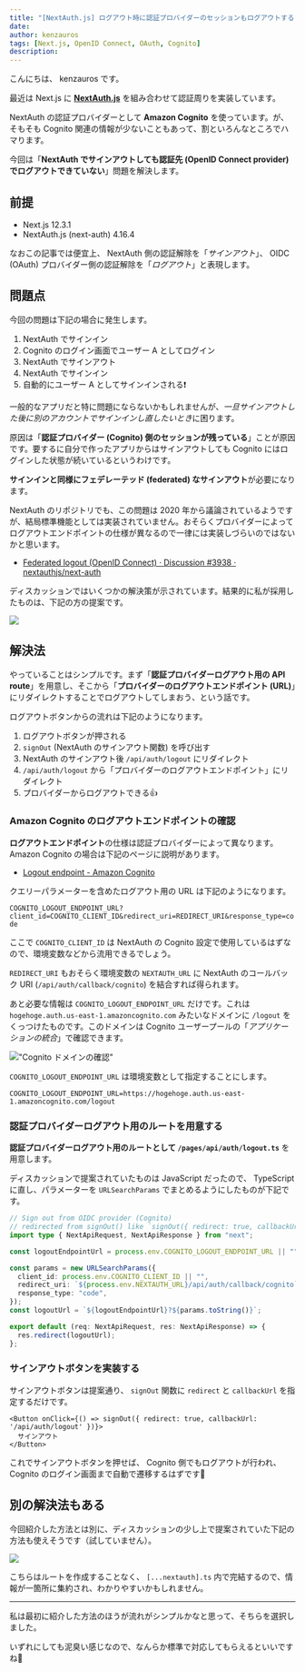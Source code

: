 ```yaml
---
title: "[NextAuth.js] ログアウト時に認証プロバイダーのセッションもログアウトする"
date: 
author: kenzauros
tags: [Next.js, OpenID Connect, OAuth, Cognito]
description: 
---
```


こんにちは、 kenzauros です。

最近は Next.js に **[NextAuth.js](https://next-auth.js.org/)** を組み合わせて認証周りを実装しています。

NextAuth の認証プロバイダーとして **Amazon Cognito** を使っています。が、そもそも Cognito 関連の情報が少ないこともあって、割といろんなところでハマります。

今回は「**NextAuth でサインアウトしても認証先 (OpenID Connect provider) でログアウトできていない**」問題を解決します。

## 前提

- Next.js 12.3.1
- NextAuth.js (next-auth) 4.16.4

なおこの記事では便宜上、 NextAuth 側の認証解除を「*サインアウト*」、 OIDC (OAuth) プロバイダー側の認証解除を「*ログアウト*」と表現します。

## 問題点

今回の問題は下記の場合に発生します。

1. NextAuth でサインイン
2. Cognito のログイン画面でユーザー A としてログイン
3. NextAuth でサインアウト
4. NextAuth でサインイン
5. 自動的にユーザー A としてサインインされる❗

一般的なアプリだと特に問題にならないかもしれませんが、*一旦サインアウトした後に別のアカウントでサインインし直したいとき*に困ります。

原因は「**認証プロバイダー (Cognito) 側のセッションが残っている**」ことが原因です。要するに自分で作ったアプリからはサインアウトしても Cognito にはログインした状態が続いているというわけです。

**サインインと同様にフェデレーテッド (federated) なサインアウト**が必要になります。

NextAuth のリポジトリでも、この問題は 2020 年から議論されているようですが、結局標準機能としては実装されていません。おそらくプロバイダーによってログアウトエンドポイントの仕様が異なるので一律には実装しづらいのではないかと思います。

- [Federated logout (OpenID Connect) · Discussion #3938 · nextauthjs/next-auth](https://github.com/nextauthjs/next-auth/discussions/3938)

ディスカッションではいくつかの解決策が示されています。結果的に私が採用したものは、下記の方の提案です。

[![](images/workaround-in-discussion.png)](https://github.com/nextauthjs/next-auth/discussions/3938#discussioncomment-3836431)

## 解決法

やっていることはシンプルです。まず「**認証プロバイダーログアウト用の API route**」を用意し、そこから「**プロバイダーのログアウトエンドポイント (URL)**」にリダイレクトすることでログアウトしてしまおう、という話です。

ログアウトボタンからの流れは下記のようになります。

1. ログアウトボタンが押される
2. `signOut` (NextAuth のサインアウト関数) を呼び出す
3. NextAuth のサインアウト後 `/api/auth/logout` にリダイレクト
4. `/api/auth/logout` から「プロバイダーのログアウトエンドポイント」にリダイレクト
5. プロバイダーからログアウトできる👍

### Amazon Cognito のログアウトエンドポイントの確認

**ログアウトエンドポイント**の仕様は認証プロバイダーによって異なります。 Amazon Cognito の場合は下記のページに説明があります。

- [Logout endpoint - Amazon Cognito](https://docs.aws.amazon.com/cognito/latest/developerguide/logout-endpoint.html)

クエリーパラメーターを含めたログアウト用の URL は下記のようになります。

`COGNITO_LOGOUT_ENDPOINT_URL?client_id=COGNITO_CLIENT_ID&redirect_uri=REDIRECT_URI&response_type=code`

ここで `COGNITO_CLIENT_ID` は NextAuth の Cognito 設定で使用しているはずなので、環境変数などから流用できるでしょう。

`REDIRECT_URI` もおそらく環境変数の `NEXTAUTH_URL` に NextAuth のコールバック URI (`/api/auth/callback/cognito`) を結合すれば得られます。

あと必要な情報は `COGNITO_LOGOUT_ENDPOINT_URL` だけです。これは `hogehoge.auth.us-east-1.amazoncognito.com` みたいなドメインに `/logout` をくっつけたものです。このドメインは Cognito ユーザープールの「*アプリケーションの統合*」で確認できます。

!["Cognito ドメインの確認"](images/cognito-domain.png "Cognito ドメインの確認")

`COGNITO_LOGOUT_ENDPOINT_URL` は環境変数として指定することにします。

```:title=.env.local
COGNITO_LOGOUT_ENDPOINT_URL=https://hogehoge.auth.us-east-1.amazoncognito.com/logout
```

### 認証プロバイダーログアウト用のルートを用意する

**認証プロバイダーログアウト用のルートとして `/pages/api/auth/logout.ts`** を用意します。

ディスカッションで提案されていたものは JavaScript だったので、 TypeScript に直し、パラメーターを `URLSearchParams` でまとめるようにしたものが下記です。

```ts:title=/pages/api/auth/logout.ts
// Sign out from OIDC provider (Cognito)
// redirected from signOut() like `signOut({ redirect: true, callbackUrl: "/api/auth/logout", });`
import type { NextApiRequest, NextApiResponse } from "next";

const logoutEndpointUrl = process.env.COGNITO_LOGOUT_ENDPOINT_URL || "";

const params = new URLSearchParams({
  client_id: process.env.COGNITO_CLIENT_ID || "",
  redirect_uri: `${process.env.NEXTAUTH_URL}/api/auth/callback/cognito`,
  response_type: "code",
});
const logoutUrl = `${logoutEndpointUrl}?${params.toString()}`;

export default (req: NextApiRequest, res: NextApiResponse) => {
  res.redirect(logoutUrl);
};
```

### サインアウトボタンを実装する

サインアウトボタンは提案通り、 `signOut` 関数に `redirect` と `callbackUrl` を指定するだけです。

```jsx:title=サインアウトボタン
<Button onClick={() => signOut({ redirect: true, callbackUrl: '/api/auth/logout' })}>
  サインアウト
</Button>
```

これでサインアウトボタンを押せば、 Cognito 側でもログアウトが行われ、 Cognito のログイン画面まで自動で遷移するはずです👏

## 別の解決法もある

今回紹介した方法とは別に、ディスカッションの少し上で提案されていた下記の方法も使えそうです（試していません）。

[![](images/workaround2.png)](https://github.com/nextauthjs/next-auth/discussions/3938#discussioncomment-2231398)

こちらはルートを作成することなく、 `[...nextauth].ts` 内で完結するので、情報が一箇所に集約され、わかりやすいかもしれません。

- - -

私は最初に紹介した方法のほうが流れがシンプルかなと思って、そちらを選択しました。

いずれにしても泥臭い感じなので、なんらか標準で対応してもらえるといいですね🚀
